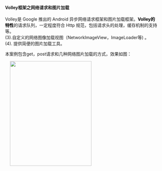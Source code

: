 #### Volley框架之网络请求和图片加载

<p>Volley是 Google 推出的 Android 异步网络请求框架和图片加载框架。<span style="color:#000000"><strong>Volley的特性</strong></span>的请求队列，一定程度符合 Http 规范，包括请求头的处理，缓存机制的支持等。<br> (3).自定义的网络图像加载视图（NetworkImageView，ImageLoader等)&nbsp;。<br> (4). 提供简便的图片加载工具。</p> 
<p>本案例包含get，post请求和几种网络图片加载的方式，效果如图：</p> 
<p>&nbsp;&nbsp;&nbsp; <img alt="" height="343" src="https://static.oschina.net/uploads/space/2017/0209/094556_Szys_2945455.gif" width="267"></p> 


